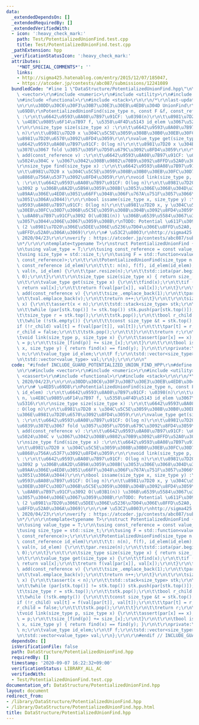 ```yaml
---
data:
  _extendedDependsOn: []
  _extendedRequiredBy: []
  _extendedVerifiedWith:
  - icon: ':heavy_check_mark:'
    path: Test/PotentializedUnionFind.test.cpp
    title: Test/PotentializedUnionFind.test.cpp
  _pathExtension: hpp
  _verificationStatusIcon: ':heavy_check_mark:'
  attributes:
    '*NOT_SPECIAL_COMMENTS*': ''
    links:
    - http://sigma425.hatenablog.com/entry/2015/12/07/185047,
    - https://atcoder.jp/contests/abc087/submissions/12241089
  bundledCode: "#line 1 \"DataStructure/PotentializedUnionFind.hpp\"\n\n\n\r\n#include\
    \ <vector>\r\n#include <numeric>\r\n#include <utility>\r\n#include <cassert>\r\
    \n#include <functional>\r\n#include <stack>\r\n\r\n/*\r\nlast-updated: 2020/04/23\r\
    \n\r\n\u30DD\u30C6\u30F3\u30B7\u30E3\u30EB\u4ED8\u304D UnionFind\r\n\r\n# \u4ED5\
    \u69D8\r\nPotentializedUnionFind(size_type n, const F &f, const_reference id_elem)\
    \ :\r\n\t\u6642\u9593\u8A08\u7B97\u91CF: \u0398(n)\r\n\t\u8981\u7D20\u6570 n,\
    \ \u4E8C\u9805\u6F14\u7B97 f, \u5358\u4F4D\u5143 id_elem \u3067\u521D\u671F\u5316\
    \r\n\r\nsize_type size(size_type x) :\r\n\t\u6642\u9593\u8A08\u7B97\u91CF: O(log\
    \ n)\r\n\t\u8981\u7D20 x \u304C\u5C5E\u3059\u308B\u30B0\u30EB\u30FC\u30D7\u306E\
    \u8981\u7D20\u6570\u3092\u8FD4\u3059\r\n\r\nvalue_type get(size_type x) :\r\n\t\
    \u6642\u9593\u8A08\u7B97\u91CF: O(log n)\r\n\t\u8981\u7D20 x \u304B\u3089\u6839\
    \u307E\u3067 fold \u3057\u305F\u7D50\u679C\u3092\u8FD4\u3059\r\n\r\nsize_type\
    \ add(const_reference v) :\r\n\t\u6642\u9593\u8A08\u7B97\u91CF: \u0398(1)\r\n\t\
    \u5024\u304C v \u3067\u3042\u308B\u9802\u70B9\u3092\u8FFD\u52A0\u3059\u308B\r\n\
    \r\nsize_type find(size_type x) :\r\n\t\u6642\u9593\u8A08\u7B97\u91CF: O(log n)\r\
    \n\t\u8981\u7D20 x \u304C\u5C5E\u3059\u308B\u30B0\u30EB\u30FC\u30D7\u306E\u4EE3\
    \u8868\u756A\u53F7\u3092\u8FD4\u3059\r\n\r\nvoid link(size_type p, size_type x)\
    \ :\r\n\t\u6642\u9593\u8A08\u7B97\u91CF: O(log n)\r\n\t\u8981\u7D20 x \u306E\u89AA\
    \u3092 p \u306B\u8A2D\u5B9A\u3059\u308B(\u3053\u306E\u3068\u304D\u3001x \u306E\
    \u89AA\u306E\u4ED8\u3051\u66FF\u3048\u306F\u767A\u751F\u3057\u3066\u306F\u3044\
    \u3051\u306A\u3044)\r\n\r\nbool issame(size_type x, size_type y) :\r\n\t\u6642\
    \u9593\u8A08\u7B97\u91CF: O(log n)\r\n\t\u8981\u7D20 x, y \u304C\u540C\u4E00\u30B0\
    \u30EB\u30FC\u30D7\u306B\u5C5E\u3059\u308B\u304B\u3092\u8FD4\u3059\r\n\r\nTODO:\
    \ \u8A08\u7B97\u91CF\u3092 O(\u03B1(n)) \u306B\u6539\u5584\u3067\u304D\u308B\u3089\
    \u3057\u3044\u306E\u3067\u3059\u308B\r\nTODO: Potential \u611F\u3092\u51FA\u3059\
    \ (2 \u8981\u7D20\u306E\u5DEE\u306E\u5236\u7D04\u306E\u8FFD\u52A0, diff \u306E\
    \u8FFD\u52A0\u306A\u3069)\r\n\r\n# \u53C2\u8003\r\nhttp://sigma425.hatenablog.com/entry/2015/12/07/185047,\
    \ 2020/04/23\r\n\r\nverify : https://atcoder.jp/contests/abc087/submissions/12241089\r\
    \n*/\r\n\r\ntemplate<typename T>\r\nstruct PotentializedUnionFind {\r\npublic:\r\
    \n\tusing value_type = T;\r\n\tusing const_reference = const value_type &;\r\n\
    \tusing size_type = std::size_t;\r\n\tusing F = std::function<value_type(const_reference,\
    \ const_reference)>;\r\n\t\r\n\tPotentializedUnionFind(size_type n, const F &f,\
    \ const_reference id_elem)\r\n\t\t\t: n(n), f(f), id_elem(id_elem), size_(n, 1),\
    \ val(n, id_elem) {\r\n\t\tpar.resize(n);\r\n\t\tstd::iota(par.begin(), par.end(),\
    \ 0);\r\n\t}\r\n\t\r\n\tsize_type size(size_type x) { return size_[find(x)]; }\r\
    \n\t\r\n\tvalue_type get(size_type x) {\r\n\t\tfind(x);\r\n\t\tif (par[x] == x)\
    \ return val[x];\r\n\t\treturn f(val[par[x]], val[x]);\r\n\t}\r\n\t\r\n\tsize_type\
    \ add(const_reference v) {\r\n\t\tsize_.emplace_back(1);\r\n\t\tpar.emplace_back(n);\r\
    \n\t\tval.emplace_back(v);\r\n\t\treturn n++;\r\n\t}\r\n\t\r\n\tsize_type find(size_type\
    \ x) {\r\n\t\tassert(x < n);\r\n\t\tstd::stack<size_type> stk;\r\n\t\tstk.push(x);\r\
    \n\t\twhile (par[stk.top()] != stk.top()) stk.push(par[stk.top()]);\r\n\t\t\r\n\
    \t\tsize_type r = stk.top();\r\n\t\tstk.pop();\r\n\t\tbool r_child = true;\r\n\
    \t\twhile (!stk.empty()) {\r\n\t\t\tconst size_type &t = stk.top();\r\n\t\t\t\
    if (!r_child) val[t] = f(val[par[t]], val[t]);\r\n\t\t\tpar[t] = r;\r\n\t\t\t\
    r_child = false;\r\n\t\t\tstk.pop();\r\n\t\t}\r\n\t\treturn r;\r\n\t}\r\n\t\r\n\
    \tvoid link(size_type p, size_type x) {\r\n\t\tassert(par[x] == x);\r\n\t\tpar[x]\
    \ = p;\r\n\t\tsize_[find(p)] += size_[x];\r\n\t}\r\n\t\r\n\tbool issame(size_type\
    \ x, size_type y) { return find(x) == find(y); }\r\n\t\r\nprivate:\r\n\tsize_type\
    \ n;\r\n\tvalue_type id_elem;\r\n\tF f;\r\n\tstd::vector<size_type> size_, par;\r\
    \n\tstd::vector<value_type> val;\r\n};\r\n\r\n\n"
  code: "#ifndef INCLUDE_GUARD_POTENTIALIZED_UNION_FIND_HPP\r\n#define INCLUDE_GUARD_POTENTIALIZED_UNION_FIND_HPP\r\
    \n\r\n#include <vector>\r\n#include <numeric>\r\n#include <utility>\r\n#include\
    \ <cassert>\r\n#include <functional>\r\n#include <stack>\r\n\r\n/*\r\nlast-updated:\
    \ 2020/04/23\r\n\r\n\u30DD\u30C6\u30F3\u30B7\u30E3\u30EB\u4ED8\u304D UnionFind\r\
    \n\r\n# \u4ED5\u69D8\r\nPotentializedUnionFind(size_type n, const F &f, const_reference\
    \ id_elem) :\r\n\t\u6642\u9593\u8A08\u7B97\u91CF: \u0398(n)\r\n\t\u8981\u7D20\u6570\
    \ n, \u4E8C\u9805\u6F14\u7B97 f, \u5358\u4F4D\u5143 id_elem \u3067\u521D\u671F\
    \u5316\r\n\r\nsize_type size(size_type x) :\r\n\t\u6642\u9593\u8A08\u7B97\u91CF\
    : O(log n)\r\n\t\u8981\u7D20 x \u304C\u5C5E\u3059\u308B\u30B0\u30EB\u30FC\u30D7\
    \u306E\u8981\u7D20\u6570\u3092\u8FD4\u3059\r\n\r\nvalue_type get(size_type x)\
    \ :\r\n\t\u6642\u9593\u8A08\u7B97\u91CF: O(log n)\r\n\t\u8981\u7D20 x \u304B\u3089\
    \u6839\u307E\u3067 fold \u3057\u305F\u7D50\u679C\u3092\u8FD4\u3059\r\n\r\nsize_type\
    \ add(const_reference v) :\r\n\t\u6642\u9593\u8A08\u7B97\u91CF: \u0398(1)\r\n\t\
    \u5024\u304C v \u3067\u3042\u308B\u9802\u70B9\u3092\u8FFD\u52A0\u3059\u308B\r\n\
    \r\nsize_type find(size_type x) :\r\n\t\u6642\u9593\u8A08\u7B97\u91CF: O(log n)\r\
    \n\t\u8981\u7D20 x \u304C\u5C5E\u3059\u308B\u30B0\u30EB\u30FC\u30D7\u306E\u4EE3\
    \u8868\u756A\u53F7\u3092\u8FD4\u3059\r\n\r\nvoid link(size_type p, size_type x)\
    \ :\r\n\t\u6642\u9593\u8A08\u7B97\u91CF: O(log n)\r\n\t\u8981\u7D20 x \u306E\u89AA\
    \u3092 p \u306B\u8A2D\u5B9A\u3059\u308B(\u3053\u306E\u3068\u304D\u3001x \u306E\
    \u89AA\u306E\u4ED8\u3051\u66FF\u3048\u306F\u767A\u751F\u3057\u3066\u306F\u3044\
    \u3051\u306A\u3044)\r\n\r\nbool issame(size_type x, size_type y) :\r\n\t\u6642\
    \u9593\u8A08\u7B97\u91CF: O(log n)\r\n\t\u8981\u7D20 x, y \u304C\u540C\u4E00\u30B0\
    \u30EB\u30FC\u30D7\u306B\u5C5E\u3059\u308B\u304B\u3092\u8FD4\u3059\r\n\r\nTODO:\
    \ \u8A08\u7B97\u91CF\u3092 O(\u03B1(n)) \u306B\u6539\u5584\u3067\u304D\u308B\u3089\
    \u3057\u3044\u306E\u3067\u3059\u308B\r\nTODO: Potential \u611F\u3092\u51FA\u3059\
    \ (2 \u8981\u7D20\u306E\u5DEE\u306E\u5236\u7D04\u306E\u8FFD\u52A0, diff \u306E\
    \u8FFD\u52A0\u306A\u3069)\r\n\r\n# \u53C2\u8003\r\nhttp://sigma425.hatenablog.com/entry/2015/12/07/185047,\
    \ 2020/04/23\r\n\r\nverify : https://atcoder.jp/contests/abc087/submissions/12241089\r\
    \n*/\r\n\r\ntemplate<typename T>\r\nstruct PotentializedUnionFind {\r\npublic:\r\
    \n\tusing value_type = T;\r\n\tusing const_reference = const value_type &;\r\n\
    \tusing size_type = std::size_t;\r\n\tusing F = std::function<value_type(const_reference,\
    \ const_reference)>;\r\n\t\r\n\tPotentializedUnionFind(size_type n, const F &f,\
    \ const_reference id_elem)\r\n\t\t\t: n(n), f(f), id_elem(id_elem), size_(n, 1),\
    \ val(n, id_elem) {\r\n\t\tpar.resize(n);\r\n\t\tstd::iota(par.begin(), par.end(),\
    \ 0);\r\n\t}\r\n\t\r\n\tsize_type size(size_type x) { return size_[find(x)]; }\r\
    \n\t\r\n\tvalue_type get(size_type x) {\r\n\t\tfind(x);\r\n\t\tif (par[x] == x)\
    \ return val[x];\r\n\t\treturn f(val[par[x]], val[x]);\r\n\t}\r\n\t\r\n\tsize_type\
    \ add(const_reference v) {\r\n\t\tsize_.emplace_back(1);\r\n\t\tpar.emplace_back(n);\r\
    \n\t\tval.emplace_back(v);\r\n\t\treturn n++;\r\n\t}\r\n\t\r\n\tsize_type find(size_type\
    \ x) {\r\n\t\tassert(x < n);\r\n\t\tstd::stack<size_type> stk;\r\n\t\tstk.push(x);\r\
    \n\t\twhile (par[stk.top()] != stk.top()) stk.push(par[stk.top()]);\r\n\t\t\r\n\
    \t\tsize_type r = stk.top();\r\n\t\tstk.pop();\r\n\t\tbool r_child = true;\r\n\
    \t\twhile (!stk.empty()) {\r\n\t\t\tconst size_type &t = stk.top();\r\n\t\t\t\
    if (!r_child) val[t] = f(val[par[t]], val[t]);\r\n\t\t\tpar[t] = r;\r\n\t\t\t\
    r_child = false;\r\n\t\t\tstk.pop();\r\n\t\t}\r\n\t\treturn r;\r\n\t}\r\n\t\r\n\
    \tvoid link(size_type p, size_type x) {\r\n\t\tassert(par[x] == x);\r\n\t\tpar[x]\
    \ = p;\r\n\t\tsize_[find(p)] += size_[x];\r\n\t}\r\n\t\r\n\tbool issame(size_type\
    \ x, size_type y) { return find(x) == find(y); }\r\n\t\r\nprivate:\r\n\tsize_type\
    \ n;\r\n\tvalue_type id_elem;\r\n\tF f;\r\n\tstd::vector<size_type> size_, par;\r\
    \n\tstd::vector<value_type> val;\r\n};\r\n\r\n#endif // INCLUDE_GUARD_POTENTIALIZED_UNION_FIND_HPP"
  dependsOn: []
  isVerificationFile: false
  path: DataStructure/PotentializedUnionFind.hpp
  requiredBy: []
  timestamp: '2020-09-07 16:22:32+09:00'
  verificationStatus: LIBRARY_ALL_AC
  verifiedWith:
  - Test/PotentializedUnionFind.test.cpp
documentation_of: DataStructure/PotentializedUnionFind.hpp
layout: document
redirect_from:
- /library/DataStructure/PotentializedUnionFind.hpp
- /library/DataStructure/PotentializedUnionFind.hpp.html
title: DataStructure/PotentializedUnionFind.hpp
---
```

